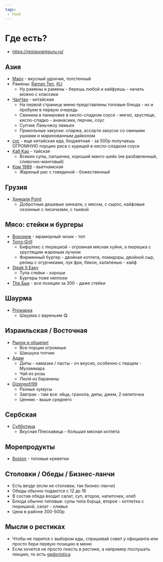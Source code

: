 ```yaml
---
tags:
 - food
---
```


# Где есть?

- https://restaurantguru.ru/

## Азия

- [Мару](https://itadaki.ru/) - вкусный удончик, толстенный
- Рамены: [Ramen Ten](https://ramenten.ru/), [KU](https://kuramen.ru/)
    - Ну рамены и рамены - берешь любой и кайфуешь - начать можно с классики
- [ЧанЧан](https://yandex.ru/maps/-/CCURfGvNgD) - китайская
    - На первой странице меню представлены топовые блюда - их и пробуем в первую очередь
    - Свинина в панировке в кисло-сладком соусе - мягко, хрустяще, кисло-сладко - ананасики, перчик, соус
    - Супчик Ланьчжоу ламьен
    - Прикольные закуски: спаржа, ассорти закусок со свиными ушками и маринованным дайконом
- [cvc](https://www.china-wok.ru/) - еще китайская еда, бюджетная - за 500р получаешь ОГРОМНУЮ порцию риса с курицей в
  кисло-сладком соусе
- [Каб Као](https://yandex.ru/maps/-/CCURfGvocA) - тайская
    - Всякие супы, лапшички, хороший манго-шейк (не разбавленный, сливочно-манговый)
- [Ком 1989](https://yandex.ru/maps/-/CCURfGUwLB) - вьетнамская
    - Жареный рис с говядиной - божественный

## Грузия

- [Хинкали Point](https://yandex.ru/maps/-/CCURfGvphB)
    - Добротные дешевые хинкали, с мясом, с сырос, кайфовые сезонные с
      лисичками, с тыквой

## Мясо: стейки и бургеры

- [Воронеж](https://www.voronej.com/) - мраморный чизик - топ
- [Torro Grill](https://yandex.ru/maps/-/CCURfGf-GB)
    - Бифштекс с пюрешкой - огромная мясная хуйня, а пюрешка с хрустящим жареным лучком
    - Фирменный бургер - двойная котлета, помидоры, двойной сыр, релиш с огурчиками, лук фри, бекон, халапенью - кайф
- [Steak It Easy](https://yandex.ru/maps/-/CCURfGfspA)
    - Тупа стейки - хороши
    - Бургеры тоже неплохи
- [The Бык](https://thebull.ru/) - все позиции за 300 - даже стейки


## Шаурма

- [Proжарка](https://yandex.ru/maps/-/CCURfGaAWC)
    - Шаурма с вареньем 😋

## Израильская / Восточная

- [Рынок и общепит](https://yandex.ru/maps/-/CCURfGCRwC)
    - Все порции огромные
    - Шакшука топчик
- [Адам](https://yandex.ru/maps/org/adam/61786401208/?ll=37.586922%2C55.773591&z=16)
    - Дипы - намазки / пасты - оч вкусно, особенно с перцем - Мухаммара
    - Чай из розы
    - Люля из баранины
- [Dizengof/99](https://dizengof99.com/)
    - Разные хумусы
    - Завтрак - там все: яйца, гранола, дипы, джем, 2 напиточка
    - Ценник - выше среднего

## Сербская

- [Субботица](http://subbotitsa.ru/)
    - Вкусная Плескавица - большая мясная котлета

## Морепродукты

- [Boston](https://www.boston-restaurant.ru/) - топовые креветки

## Столовки / Обеды / Бизнес-ланчи

- Есть везде (если не столовки, так бизнес-ланчи)
- Обеды обычно подаются с 12 до 16
- В состав обеда входит салат, суп, второе, напиточек, хлеб
- Блюда обычно типовые: супы типа борща, второе - котлетка с пюрешкой, салат - оливье
- Цена в районе 300-500р

## Мысли о рестиках

- Чтобы не парится с выбором еды, спрашивай совет у официанта или просто бери первую позицию в меню
- Если хочется не просто поесть в рестике, а например послушать лекцию, то
  есть [gedonistica](https://www.gedonistica.ru/)

